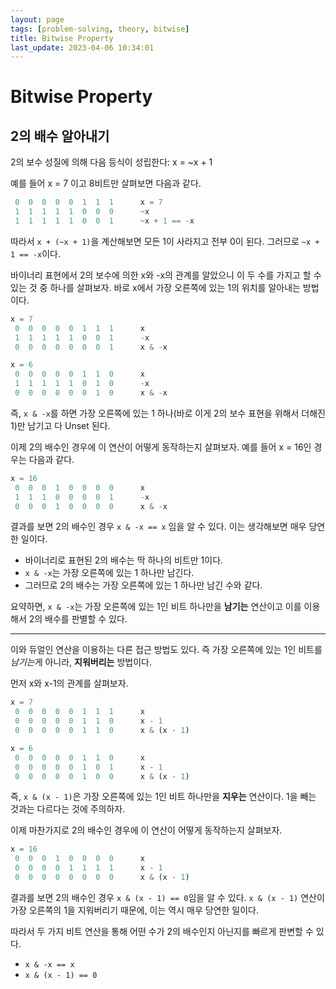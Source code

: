 ```yaml
---
layout: page
tags: [problem-solving, theory, bitwise]
title: Bitwise Property
last_update: 2023-04-06 10:34:01
---
```


# Bitwise Property

## 2의 배수 알아내기

 2의 보수 성질에 의해 다음 등식이 성립한다: x = ~x + 1

 예를 들어 x = 7 이고 8비트만 살펴보면 다음과 같다.

```python
 0  0  0  0  0  1  1  1      x = 7
 1  1  1  1  1  0  0  0      ~x
 1  1  1  1  1  0  0  1      ~x + 1 == -x
```

 따라서 `x + (~x + 1)`을 계산해보면 모든 1이 사라지고 전부 0이
 된다. 그러므로 `~x + 1 == -x`이다.

 바이너리 표현에서 2의 보수에 의한 x와 -x의 관계를 알았으니 이 두 수를
 가지고 할 수 있는 것 중 하나를 살펴보자. 바로 x에서 가장 오른쪽에
 있는 1의 위치를 알아내는 방법이다.

```python
x = 7
 0  0  0  0  0  1  1  1      x
 1  1  1  1  1  0  0  1      -x
 0  0  0  0  0  0  0  1      x & -x

x = 6
 0  0  0  0  0  1  1  0      x
 1  1  1  1  1  0  1  0      -x
 0  0  0  0  0  0  1  0      x & -x
```

 즉, `x & -x`를 하면 가장 오른쪽에 있는 1 하나(바로 이게 2의 보수
 표현을 위해서 더해진 1)만 남기고 다 Unset 된다.

 이제 2의 배수인 경우에 이 연산이 어떻게 동작하는지 살펴보자. 예를
 들어 x = 16인 경우는 다음과 같다.

```python
x = 16
 0  0  0  1  0  0  0  0      x
 1  1  1  0  0  0  0  1      -x
 0  0  0  1  0  0  0  0      x & -x
```

 결과를 보면 2의 배수인 경우 `x & -x == x` 임을 알 수 있다. 이는
 생각해보면 매우 당연한 일이다.
 - 바이너리로 표현된 2의 배수는 딱 하나의 비트만 1이다.
 - `x & -x`는 가장 오른쪽에 있는 1 하나만 남긴다.
 - 그러므로 2의 배수는 가장 오른쪽에 있는 1 하나만 남긴 수와 같다.

 요약하면, `x & -x`는 가장 오른쪽에 있는 1인 비트 하나만을 **남기는**
 연산이고 이를 이용해서 2의 배수를 판별할 수 있다.

---

 이와 듀얼인 연산을 이용하는 다른 접근 방법도 있다. 즉 가장 오른쪽에
 있는 1인 비트를 *남기는*게 아니라, **지워버리는** 방법이다.

 먼저 x와 x-1의 관계를 살펴보자.

```python
x = 7
 0  0  0  0  0  1  1  1      x
 0  0  0  0  0  1  1  0      x - 1
 0  0  0  0  0  1  1  0      x & (x - 1)

x = 6
 0  0  0  0  0  1  1  0      x
 0  0  0  0  0  1  0  1      x - 1
 0  0  0  0  0  1  0  0      x & (x - 1)
```

즉, `x & (x - 1)`은 가장 오른쪽에 있는 1인 비트 하나만을 **지우는**
연산이다. 1을 빼는 것과는 다르다는 것에 주의하자.

이제 마찬가지로 2의 배수인 경우에 이 연산이 어떻게 동작하는지
살펴보자.

```python
x = 16
 0  0  0  1  0  0  0  0      x
 0  0  0  0  1  1  1  1      x - 1
 0  0  0  0  0  0  0  0      x & (x - 1)
```

 결과를 보면 2의 배수인 경우 `x & (x - 1) == 0`임을 알 수 있다. `x &
 (x - 1)` 연산이 가장 오른쪽의 1을 지워버리기 때문에, 이는 역시 매우
 당연한 일이다.

 따라서 두 가지 비트 연산을 통해 어떤 수가 2의 배수인지 아닌지를
 빠르게 판변할 수 있다.
 - `x & -x == x`
 - `x & (x - 1) == 0`
